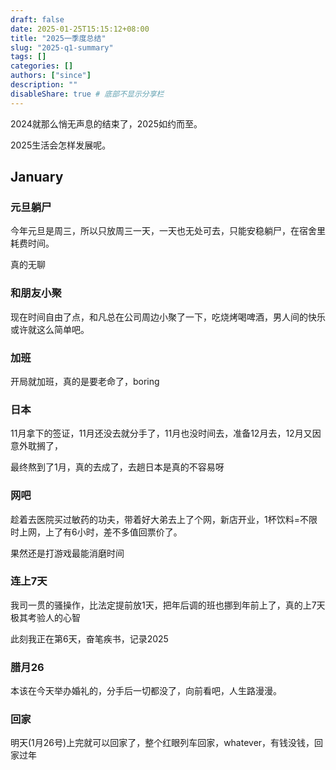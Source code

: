 ```yaml
---
draft: false
date: 2025-01-25T15:15:12+08:00
title: "2025一季度总结"
slug: "2025-q1-summary" 
tags: []
categories: []
authors: ["since"]
description: ""
disableShare: true # 底部不显示分享栏
---
```




2024就那么悄无声息的结束了，2025如约而至。



2025生活会怎样发展呢。



## January

### 元旦躺尸

今年元旦是周三，所以只放周三一天，一天也无处可去，只能安稳躺尸，在宿舍里耗费时间。



真的无聊



### 和朋友小聚

现在时间自由了点，和凡总在公司周边小聚了一下，吃烧烤喝啤酒，男人间的快乐或许就这么简单吧。



### 加班

开局就加班，真的是要老命了，boring



### 日本

11月拿下的签证，11月还没去就分手了，11月也没时间去，准备12月去，12月又因意外耽搁了，

最终熬到了1月，真的去成了，去趟日本是真的不容易呀



### 网吧

趁着去医院买过敏药的功夫，带着好大弟去上了个网，新店开业，1杯饮料=不限时上网，上了有6小时，差不多值回票价了。



果然还是打游戏最能消磨时间



### 连上7天

我司一贯的骚操作，比法定提前放1天，把年后调的班也挪到年前上了，真的上7天极其考验人的心智



此刻我正在第6天，奋笔疾书，记录2025



### 腊月26

本该在今天举办婚礼的，分手后一切都没了，向前看吧，人生路漫漫。



### 回家

明天(1月26号)上完就可以回家了，整个红眼列车回家，whatever，有钱没钱，回家过年



